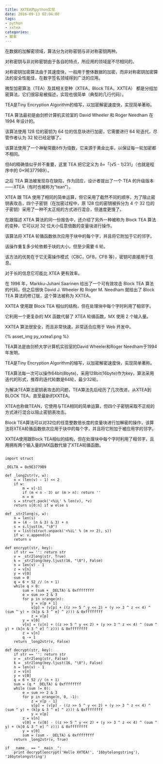 ```yaml
---
title: XXTEA的python实现
date: 2016-09-13 02:04:00
tags:
- python
- xxtea
categories:
- 脚本
---
```


在数据的加解密领域，算法分为对称密钥与非对称密钥两种。

对称密钥与非对称密钥由于各自的特点，所应用的领域是不尽相同的。

对称密钥加密算法由于其速度快，一般用于整体数据的加密，而非对称密钥加密算法的安全性能佳，在数字签名领域得到广泛的应用。

微型加密算法（TEA）及其相关变种（XTEA，Block TEA，XXTEA） 都是分组加密算法，它们很容易被描述，实现也很简单（典型的几行代码）。



TEA是Tiny Encryption Algorithm的缩写，以加密解密速度快，实现简单著称。

TEA 算法最初是由剑桥计算机实验室的 David Wheeler 和 Roger Needham 在 1994 年设计的。

该算法使用 128 位的密钥为 64 位的信息块进行加密，它需要进行 64 轮迭代，尽管作者认为 32 轮已经足够了。

该算法使用了一个神秘常数δ作为倍数，它来源于黄金比率，以保证每一轮加密都不相同。

但δ的精确值似乎并不重要，这里 TEA 把它定义为 δ=「(√5 - 1)231」（也就是程序中的 0×9E3779B9）。



之后 TEA 算法被发现存在缺陷，作为回应，设计者提出了一个 TEA 的升级版本——XTEA（有时也被称为“tean”）。

XTEA 跟 TEA 使用了相同的简单运算，但它采用了截然不同的顺序，为了阻止密钥表攻击，四个子密钥（在加密过程中，原 128 位的密钥被拆分为 4 个 32 位的子密钥）采用了一种不太正规的方式进行混合，但速度更慢了。



在跟描述 XTEA 算法的同一份报告中，还介绍了另外一种被称为 Block TEA 算法的变种，它可以对 32 位大小任意倍数的变量块进行操作。

该算法将 XTEA 轮循函数依次应用于块中的每个字，并且将它附加于它的邻字。

该操作重复多少轮依赖于块的大小，但至少需要 6 轮。

该方法的优势在于它无需操作模式（CBC，OFB，CFB 等），密钥可直接用于信息。

对于长的信息它可能比 XTEA 更有效率。



在 1998 年，Markku-Juhani Saarinen 给出了一个可有效攻击 Block TEA 算法的代码，但之后很快 David J. Wheeler 和 Roger M. Needham 就给出了 Block TEA 算法的修订版，这个算法被称为 XXTEA。

XXTEA 使用跟 Block TEA 相似的结构，但在处理块中每个字时利用了相邻字。

它利用一个更复杂的 MX 函数代替了 XTEA 轮循函数，MX 使用 2 个输入量。



XXTEA 算法很安全，而且非常快速，非常适合应用于 Web 开发中。

{% asset_img py_xxtea1.png %}


TEA算法是由剑桥大学计算机实验室的David Wheeler和Roger Needham于1994年发明，

TEA是Tiny Encryption Algorithm的缩写，以加密解密速度快，实现简单著称。

TEA算法每一次可以操作64bit(8byte)，采用128bit(16byte)作为key，算法采用迭代的形式，推荐的迭代轮数是64轮，最少32轮。

为解决TEA算法密钥表攻击的问题，TEA算法先后经历了几次改进，从XTEA到BLOCK TEA，直至最新的XXTEA。

XTEA也称做TEAN，它使用与TEA相同的简单运算，但四个子密钥采取不正规的方式进行混合以阻止密钥表攻击。

Block TEA算法可以对32位的任意整数倍长度的变量块进行加解密的操作，该算法将XTEA轮循函数依次应用于块中的每个字，并且将它附加于被应用字的邻字。

XXTEA使用跟Block TEA相似的结构，但在处理块中每个字时利用了相邻字，且用拥有两个输入量的MX函数代替了XTEA轮循函数。



```

import struct  
  
_DELTA = 0x9E3779B9  
  
def _long2str(v, w):  
    n = (len(v) - 1) << 2  
    if w:  
        m = v[-1]  
        if (m < n - 3) or (m > n): return ''  
        n = m  
    s = struct.pack('<%iL' % len(v), *v)  
    return s[0:n] if w else s  
  
def _str2long(s, w):  
    n = len(s)  
    m = (4 - (n & 3) & 3) + n  
    s = s.ljust(m, "\0")  
    v = list(struct.unpack('<%iL' % (m >> 2), s))  
    if w: v.append(n)  
    return v  
  
def encrypt(str, key):  
    if str == '': return str  
    v = _str2long(str, True)  
    k = _str2long(key.ljust(16, "\0"), False)  
    n = len(v) - 1  
    z = v[n]  
    y = v[0]  
    sum = 0  
    q = 6 + 52 // (n + 1)  
    while q > 0:  
        sum = (sum + _DELTA) & 0xffffffff  
        e = sum >> 2 & 3  
        for p in xrange(n):  
            y = v[p + 1]  
            v[p] = (v[p] + ((z >> 5 ^ y << 2) + (y >> 3 ^ z << 4) ^ (sum ^ y) + (k[p & 3 ^ e] ^ z))) & 0xffffffff  
            z = v[p]  
        y = v[0]  
        v[n] = (v[n] + ((z >> 5 ^ y << 2) + (y >> 3 ^ z << 4) ^ (sum ^ y) + (k[n & 3 ^ e] ^ z))) & 0xffffffff  
        z = v[n]  
        q -= 1  
    return _long2str(v, False)  
  
def decrypt(str, key):  
    if str == '': return str  
    v = _str2long(str, False)  
    k = _str2long(key.ljust(16, "\0"), False)  
    n = len(v) - 1  
    z = v[n]  
    y = v[0]  
    q = 6 + 52 // (n + 1)  
    sum = (q * _DELTA) & 0xffffffff  
    while (sum != 0):  
        e = sum >> 2 & 3  
        for p in xrange(n, 0, -1):  
            z = v[p - 1]  
            v[p] = (v[p] - ((z >> 5 ^ y << 2) + (y >> 3 ^ z << 4) ^ (sum ^ y) + (k[p & 3 ^ e] ^ z))) & 0xffffffff  
            y = v[p]  
        z = v[n]  
        v[0] = (v[0] - ((z >> 5 ^ y << 2) + (y >> 3 ^ z << 4) ^ (sum ^ y) + (k[0 & 3 ^ e] ^ z))) & 0xffffffff  
        y = v[0]  
        sum = (sum - _DELTA) & 0xffffffff  
    return _long2str(v, True)  
  
if __name__ == "__main__":  
    print decrypt(encrypt('Hello XXTEA!', '16bytelongstring'), '16bytelongstring') 

```

